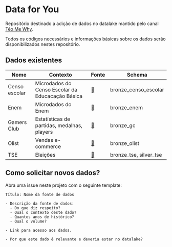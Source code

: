 # Data for You

Repositório destinado a adição de dados no datalake mantido pelo canal [Téo Me Why](https://www.twitch.tv/teomewhy).

Todos os códigos necessários e informações básicas sobre os dados serão disponibilizados nestes repositório.

## Dados existentes

|Nome|Contexto|Fonte|Schema|
|---|---|---|---|
|Censo escolar|Microdados do Censo Escolar da Educacação Básica|[:link:](https://www.gov.br/inep/pt-br/acesso-a-informacao/dados-abertos/microdados/censo-escolar)|bronze_censo_escolar|
|Enem|Microdados do Enem|[:link:](https://www.gov.br/inep/pt-br/acesso-a-informacao/dados-abertos/microdados/enem)|bronze_enem|
|Gamers Club|Estatísticas de partidas, medalhas, players|[:link:](https://www.kaggle.com/datasets/gamersclub/brazilian-csgo-plataform-dataset-by-gamers-club)|bronze_gc|
|Olist|Vendas e-commerce|[:link:](https://www.kaggle.com/datasets/gamersclub/brazilian-csgo-plataform-dataset-by-gamers-club)|bronze_olist|
|TSE|Eleições|[:link:](https://dadosabertos.tse.jus.br/dataset/)|bronze_tse, silver_tse|

## Como solicitar novos dados?

Abra uma issue neste projeto com o seguinte template:

```
Título: Nome da fonte de dados

- Descrição da fonte de dados: 
  - Do que diz respeito?
  - Qual o contexto deste dado?
  - Quantos anos de histórico?
  - Qual o volume?

- Link para acesso aos dados.

- Por que este dado é relevante e deveria estar no datalake?

```
